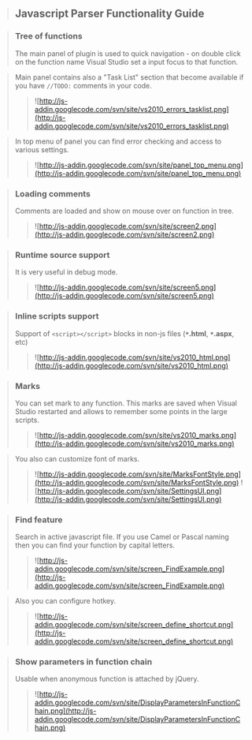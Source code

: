 > ## Javascript Parser Functionality Guide ##

> ### Tree of functions ###
> The main panel of plugin is used to quick navigation - on double click on the function name Visual Studio set a input focus to that function.

> Main panel contains also a "Task List" section that become available if you have `//TODO:` comments in your code.
> > ![http://js-addin.googlecode.com/svn/site/vs2010_errors_tasklist.png](http://js-addin.googlecode.com/svn/site/vs2010_errors_tasklist.png)


> In top menu of panel you can find error checking and access to various settings.
> > ![http://js-addin.googlecode.com/svn/site/panel_top_menu.png](http://js-addin.googlecode.com/svn/site/panel_top_menu.png)


> ### Loading comments ###
> Comments are loaded and show on mouse over on function in tree.
> > ![http://js-addin.googlecode.com/svn/site/screen2.png](http://js-addin.googlecode.com/svn/site/screen2.png)


> ### Runtime source support ###
> It is very useful in debug mode.
> > ![http://js-addin.googlecode.com/svn/site/screen5.png](http://js-addin.googlecode.com/svn/site/screen5.png)


> ### Inline scripts support ###
> Support of `<script></script>` blocks in non-js files (**`*`.html**, **`*`.aspx**, etc)
> > ![http://js-addin.googlecode.com/svn/site/vs2010_html.png](http://js-addin.googlecode.com/svn/site/vs2010_html.png)


> ### Marks ###
> You can set mark to any function. This marks are saved when Visual Studio restarted and allows to remember some points in the large scripts.
> > ![http://js-addin.googlecode.com/svn/site/vs2010_marks.png](http://js-addin.googlecode.com/svn/site/vs2010_marks.png)


> You also can customize font of marks.
> > ![http://js-addin.googlecode.com/svn/site/MarksFontStyle.png](http://js-addin.googlecode.com/svn/site/MarksFontStyle.png)
> > ![http://js-addin.googlecode.com/svn/site/SettingsUI.png](http://js-addin.googlecode.com/svn/site/SettingsUI.png)


> ### Find feature ###
> Search in active javascript file. If you use Camel or Pascal naming then
> you can find your function by capital letters.
> > ![http://js-addin.googlecode.com/svn/site/screen_FindExample.png](http://js-addin.googlecode.com/svn/site/screen_FindExample.png)

> Also you can configure hotkey.
> > ![http://js-addin.googlecode.com/svn/site/screen_define_shortcut.png](http://js-addin.googlecode.com/svn/site/screen_define_shortcut.png)


> ### Show parameters in function chain ###
> Usable when anonymous function is attached by jQuery.
> > ![http://js-addin.googlecode.com/svn/site/DisplayParametersInFunctionChain.png](http://js-addin.googlecode.com/svn/site/DisplayParametersInFunctionChain.png)